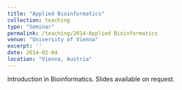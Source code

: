 ```yaml
---
title: "Applied Bioinformatics"
collection: teaching
type: "Seminar"
permalink: /teaching/2014-Applied Bioinformatics
venue: "University of Vienna"
excerpt: ''
date: 2014-02-04
location: "Vienna, Austria"
---
```


Introduction in Bioinformatics. Slides available on request.